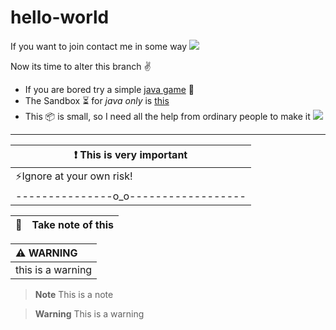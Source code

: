 # hello-world
If you want to join contact me in some way <img src="https://custom-icon-badges.herokuapp.com/badge/Mail-abc@gmail.com-violet?logo=mail&logoColor=white&v05.07.2022">

Now its time to alter this branch :v:
- If you are bored try a simple [java game](GuessGame2.html) 🎲
- The Sandbox ⏳ for *java only* is [this](Java-to-Send-1.html)
- This :package: is small, so I need all the help from ordinary people to make it <img src="https://custom-icon-badges.herokuapp.com/badge/0-World-white?logo=ceylon&logoColor=white&labelColor=orange&color=fedcba&label=ceylon&v05.07.2022">
<hr>

|:exclamation: This is very important|
|------------------------------------|
|:zap:Ignore at your own risk!
|---------------o_o------------------|

|:memo:|Take note of this|
|------|:----------------|

|:warning: WARNING|
|:----------------|
|this is a warning|

> **Note**
> This is a note

> **Warning**
> This is a warning
